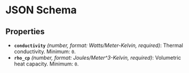 # JSON Schema

## Properties

- **`conductivity`** *(number, format: Watts/Meter-Kelvin, required)*: Thermal conductivity. Minimum: `0`.
- **`rho_cp`** *(number, format: Joules/Meter^3-Kelvin, required)*: Volumetric heat capacity. Minimum: `0`.
